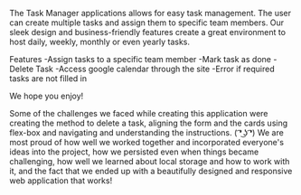 
The Task Manager applications allows for easy task management. The user can create multiple tasks and assign them to specific team members. Our sleek design and business-friendly features create a great environment to host daily, weekly, monthly or even yearly tasks. 

Features
  -Assign tasks to a specific team member
  -Mark task as done 
  -Delete Task 
  -Access google calendar through the site
  -Error if required tasks are not filled in

We hope you enjoy!

Some of the challenges we faced while creating this application were creating the method to delete a task, aligning the form and the cards using flex-box and navigating and understanding the instructions. ( ͡❛ ͜ʖ ͡❛)
We are most proud of how well we worked together and incorporated everyone's ideas into the project, how we persisted even when things became challenging, how well we learned about local storage and how to work with it, and the fact that we ended up with a beautifully designed and responsive web application that works! 




  
  
  
  
  